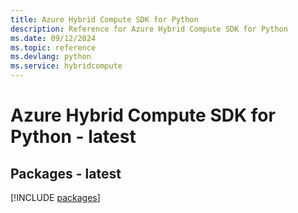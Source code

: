```yaml
---
title: Azure Hybrid Compute SDK for Python
description: Reference for Azure Hybrid Compute SDK for Python
ms.date: 09/12/2024
ms.topic: reference
ms.devlang: python
ms.service: hybridcompute
---
```

# Azure Hybrid Compute SDK for Python - latest
## Packages - latest
[!INCLUDE [packages](hybrid-compute-index.md)]